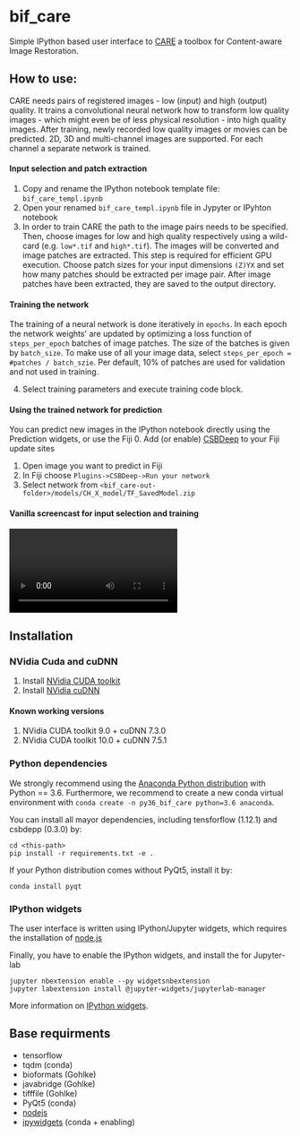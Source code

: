 # bif_care
Simple IPython based user interface to [CARE](http://csbdeep.bioimagecomputing.com/) a toolbox for Content-aware Image Restoration.
## How to use:
CARE needs pairs of registered images - low (input) and high (output) quality. It trains a convolutional neural network how to transform low quality images - which might even be of less physical resolution - into high quality images. After training, newly recorded low quality images or movies can be predicted. 2D, 3D and multi-channel images are supported. For each channel a separate network is trained.

#### Input selection and patch extraction
1. Copy and rename the IPython notebook template file: `bif_care_templ.ipynb`
2. Open your renamed `bif_care_templ.ipynb` file in Jypyter or IPyhton notebook
3. In order to train CARE the path to the image pairs needs to be specified. Then, choose images for low and high quality respectively using a wild-card (e.g. `low*.tif` and `high*.tif`). The images will be converted and image patches are extracted. This step is required for efficient GPU execution. Choose patch sizes for your input dimensions `(Z)YX` and set how many patches should be extracted per image pair. After image patches have been extracted, they are saved to the output directory. 

#### Training the network
The training of a neural network is done iteratively in `epochs`. In each epoch the network weights' are updated by optimizing a loss function of `steps_per_epoch` batches of image patches. The size of the batches is given by `batch_size`. To make use of all your image data, select `steps_per_epoch = #patches / batch_szie`. Per default, 10% of patches are used for validation and not used in training.

4. Select training parameters and execute training code block.

#### Using the trained network for prediction
You can predict new images in the IPython notebook directly using the Prediction widgets, or use the Fiji
0. Add (or enable) [CSBDeep](http://sites.imagej.net/CSBDeep/) to your Fiji update sites
1. Open image you want to predict in Fiji
2. In Fiji choose `Plugins->CSBDeep->Run your network`
3. Select network from `<bif_care-out-folder>/models/CH_X_model/TF_SavedModel.zip`

#### Vanilla screencast for input selection and training
![bif_care User interface](vid/bif_care_demo_01.mp4)

## Installation
### NVidia Cuda and cuDNN
1. Install [NVidia CUDA toolkit](https://developer.nvidia.com/cuda-toolkit-archive)
2. Install [NVidia cuDNN](https://developer.nvidia.com/cudnn)

#### Known working versions
1. NVidia CUDA toolkit  9.0 + cuDNN 7.3.0
2. NVidia CUDA toolkit 10.0 + cuDNN 7.5.1

### Python dependencies
We strongly recommend using the [Anaconda Python distribution](https://www.anaconda.com/distribution/) with Python == 3.6. Furthermore, we recommend to create a new conda virtual environment with `conda create -n py36_bif_care python=3.6 anaconda`.

You can install all mayor dependencies, including tensforflow (1.12.1) and csbdepp (0.3.0) by:
```
cd <this-path>
pip install -r requirements.txt -e .
```
If your Python distribution comes without PyQt5, install it by:
```
conda install pyqt
```

### IPython widgets
The user interface is written using IPython/Jupyter widgets, which requires the installation of [node.js]([nodejs](https://nodejs.org/en/))

Finally, you have to enable the IPython widgets, and install the for Jupyter-lab
```
jupyter nbextension enable --py widgetsnbextension
jupyter labextension install @jupyter-widgets/jupyterlab-manager
```

More information on [IPython widgets](https://ipywidgets.readthedocs.io/en/stable/user_install.html).





## Base requirments
* tensorflow
* tqdm (conda)
* bioformats (Gohlke)
* javabridge (Gohlke) 
* tifffile (Gohlke) 
* PyQt5 (conda) 
* [nodejs](https://nodejs.org/en/)
* [ipywidgets](https://ipywidgets.readthedocs.io/en/stable/user_install.html) (conda + enabling)


